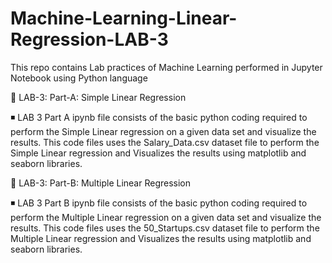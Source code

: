 # Machine-Learning-Linear-Regression-LAB-3

This repo contains Lab practices of Machine Learning performed in Jupyter Notebook using Python language

🚀 LAB-3: Part-A: Simple Linear Regression

◾ LAB 3 Part A ipynb file consists of the basic python coding required to perform the Simple Linear regression on a given data set and visualize the results. This code files uses the Salary_Data.csv dataset file to perform the Simple Linear regression and Visualizes the results using matplotlib and seaborn libraries.

🚀 LAB-3: Part-B: Multiple Linear Regression

◾ LAB 3 Part B ipynb file consists of the basic python coding required to perform the Multiple Linear regression on a given data set and visualize the results. This code files uses the 50_Startups.csv dataset file to perform the Multiple Linear regression and Visualizes the results using matplotlib and seaborn libraries.
